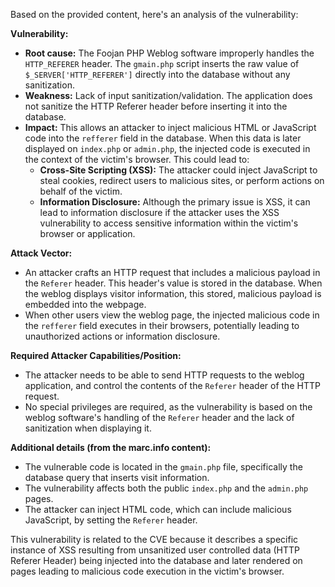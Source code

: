 Based on the provided content, here's an analysis of the vulnerability:

**Vulnerability:**

*   **Root cause:** The Foojan PHP Weblog software improperly handles the `HTTP_REFERER` header. The `gmain.php` script inserts the raw value of `$_SERVER['HTTP_REFERER']` directly into the database without any sanitization.
*   **Weakness:**  Lack of input sanitization/validation. The application does not sanitize the HTTP Referer header before inserting it into the database.
*   **Impact:** This allows an attacker to inject malicious HTML or JavaScript code into the `refferer` field in the database. When this data is later displayed on `index.php` or `admin.php`, the injected code is executed in the context of the victim's browser. This could lead to:
    *   **Cross-Site Scripting (XSS):**  The attacker could inject JavaScript to steal cookies, redirect users to malicious sites, or perform actions on behalf of the victim.
    *   **Information Disclosure:** Although the primary issue is XSS, it can lead to information disclosure if the attacker uses the XSS vulnerability to access sensitive information within the victim's browser or application.

**Attack Vector:**

*   An attacker crafts an HTTP request that includes a malicious payload in the `Referer` header. This header's value is stored in the database. When the weblog displays visitor information, this stored, malicious payload is embedded into the webpage.
*   When other users view the weblog page, the injected malicious code in the `refferer` field executes in their browsers, potentially leading to unauthorized actions or information disclosure.

**Required Attacker Capabilities/Position:**

*   The attacker needs to be able to send HTTP requests to the weblog application, and control the contents of the `Referer` header of the HTTP request.
*   No special privileges are required, as the vulnerability is based on the weblog software's handling of the `Referer` header and the lack of sanitization when displaying it.

**Additional details (from the marc.info content):**

*   The vulnerable code is located in the `gmain.php` file, specifically the database query that inserts visit information.
*   The vulnerability affects both the public `index.php` and the `admin.php` pages.
*   The attacker can inject HTML code, which can include malicious JavaScript, by setting the `Referer` header.

This vulnerability is related to the CVE because it describes a specific instance of XSS resulting from unsanitized user controlled data (HTTP Referer Header) being injected into the database and later rendered on pages leading to malicious code execution in the victim's browser.